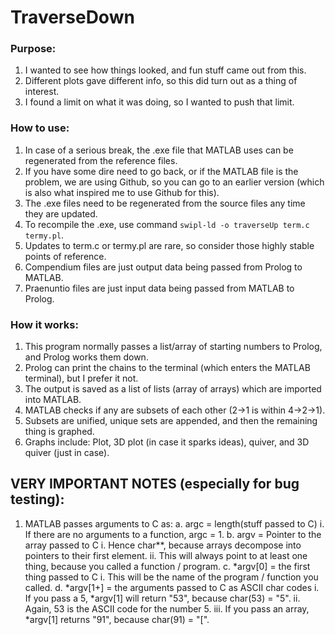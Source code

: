 # TraverseDown

### Purpose:
1. I wanted to see how things looked, and fun stuff came out from this. 
2. Different plots gave different info, so this did turn out as a thing of interest.
3. I found a limit on what it was doing, so I wanted to push that limit.

### How to use:
1. In case of a serious break, the .exe file that MATLAB uses can be regenerated from the reference files.
2. If you have some dire need to go back, or if the MATLAB file is the problem, we are using Github, so you can go to an earlier version (which is also what inspired me to use Github for this).
3. The .exe files need to be regenerated from the source files any time they are updated.
4. To recompile the .exe, use command `swipl-ld -o traverseUp term.c termy.pl`.
5. Updates to term.c or termy.pl are rare, so consider those highly stable points of reference.
6. Compendium files are just output data being passed from Prolog to MATLAB.
7. Praenuntio files are just input data being passed from MATLAB to Prolog.

### How it works:
1. This program normally passes a list/array of starting numbers to Prolog, and Prolog works them down.
2. Prolog can print the chains to the terminal (which enters the MATLAB terminal), but I prefer it not.
3. The output is saved as a list of lists (array of arrays) which are imported into MATLAB.
4. MATLAB checks if any are subsets of each other (2->1 is within 4->2->1).
5. Subsets are unified, unique sets are appended, and then the remaining thing is graphed.
6. Graphs include: Plot, 3D plot (in case it sparks ideas), quiver, and 3D quiver (just in case).

## VERY IMPORTANT NOTES (especially for bug testing):
1. MATLAB passes arguments to C as:
	a. argc = length(stuff passed to C)
		i. If there are no arguments to a function, argc = 1.
	b. argv = Pointer to the array passed to C
		i. Hence char**, because arrays decompose into pointers to their first element.
		ii. This will always point to at least one thing, because you called a function / program.
	c. *argv[0] = the first thing passed to C 
		i. This will be the name of the program / function you called.
	d. *argv[1+] = the arguments passed to C as ASCII char codes
		i. If you pass a 5, *argv[1] will return "53", because char(53) = "5".
		ii. Again, 53 is the ASCII code for the number 5.
		iii. If you pass an array, *argv[1] returns "91", because char(91) = "[".